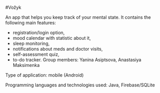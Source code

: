 #Vožyk

An app that helps you keep track of your mental state. 
It contains the following main features: 
   - registration/login option,
   - mood calendar with statistic about it,
   - sleep monitoring,
   - notifications about meds and doctor visits,
   - self-assessment quiz,
   - to-do tracker.
Group members: Yanina Asiptsova, Anastasiya Maksimenka

Type of application: mobile (Android) 

Programming languages and technologies used: Java, Firebase/SQLite
